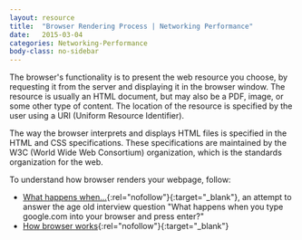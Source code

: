 ```yaml
---
layout: resource
title:  "Browser Rendering Process | Networking Performance"
date:   2015-03-04
categories: Networking-Performance
body-class: no-sidebar
---
```


The browser's functionality is to present the web resource you choose, by requesting it from the server and displaying it in the browser window. The resource is usually an HTML document, but may also be a PDF, image, or some other type of content. The location of the resource is specified by the user using a URI (Uniform Resource Identifier).

The way the browser interprets and displays HTML files is specified in the HTML and CSS specifications. These specifications are maintained by the W3C (World Wide Web Consortium) organization, which is the standards organization for the web.

To understand how browser renders your webpage, follow:

* [What happens when...](https://github.com/alex/what-happens-when){:rel="nofollow"}{:target="_blank"}, an attempt to answer the age old interview question "What happens when you type google.com into your browser and press enter?"
* [How browser works](http://www.html5rocks.com/en/tutorials/internals/howbrowserswork/){:rel="nofollow"}{:target="_blank"}